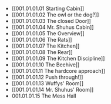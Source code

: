 - [[001.01.01.01 Starting Cabin]]
- [[001.01.01.02 The owl or the dog?]]
- [[001.01.01.03 The closed Door]]
- [[001.01.01.04 Mr. Shuhus Cabin]]
- [[001.01.01.05 The Overview]]
- [[001.01.01.06 The Rats]]
- [[001.01.01.07 The Kitchen]]
- [[001.01.01.08 The Rear]]
- [[001.01.01.09 The Kitchen Discipline]]
- [[001.01.01.10 The Beehive]]
- [[001.01.01.11 The hardcore approach]]
- [[001.01.01.12 Push through!]]
- [[001.01.01.13 Wuffys' Room]]
- [[001.01.01.14 Mr. Shuhus' Room]]
- 001.01.01.15 The Mess Hall